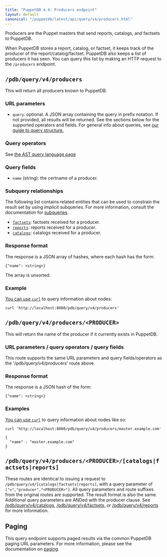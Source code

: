 ```yaml
---
title: "PuppetDB 4.4: Producers endpoint"
layout: default
canonical: "/puppetdb/latest/api/query/v4/producers.html"
---
```


[curl]: ../curl.html#using-curl-from-localhost-non-sslhttp
[paging]: ./paging.html
[query]: ./query.html
[subqueries]: ./ast.html#subquery-operators
[factsets]: ./factsets.html
[reports]: ./reports.html
[catalogs]: ./catalogs.html

Producers are the Puppet masters that send reports, catalogs, and factsets to PuppetDB.

When PuppetDB stores a report, catalog, or factset, it keeps track of the producer
of the report/catalog/factset. PuppetDB also keeps a list of producers it has seen.
You can query this list by making an HTTP request to the `/producers` endpoint.

## `/pdb/query/v4/producers`

This will return all producers known to PuppetDB.

### URL parameters

* `query`: optional. A JSON array containing the query in prefix notation. If
  not provided, all results will be returned. See the sections below for the
  supported operators and fields. For general info about queries,
  see [our guide to query structure.][query]

### Query operators

See [the AST query language page](./ast.html)

### Query fields

* `name` (string): the certname of a producer.

### Subquery relationships

The following list contains related entities that can be used to constrain the result set by using implicit subqueries. For more information, consult the documentation for [subqueries][subqueries].

* [`factsets`][factsets]: factsets received for a producer.
* [`reports`][reports]: reports received for a producer.
* [`catalogs`][catalogs]: catalogs received for a producer.

### Response format

The response is a JSON array of hashes, where each hash has the form:

    {"name": <string>}

The array is unsorted.

### Example

[You can use `curl`][curl] to query information about nodes:

    curl 'http://localhost:8080/pdb/query/v4/producers'

## `/pdb/query/v4/producers/<PRODUCER>`

This will return the name of the producer if it currently exists in PuppetDB.

### URL parameters / query operators / query fields

This route supports the same URL parameters and query fields/operators
as the '/pdb/query/v4/producers' route above.

### Response format

The response is a JSON hash of the form:

    {"name": <string>}

### Examples

[You can use `curl`][curl] to query information about nodes like so:

    curl 'http://localhost:8080/pdb/query/v4/producers/master.example.com'

    {
      "name" : "master.example.com"
    }

## `/pdb/query/v4/producers/<PRODUCER>/[catalogs|factsets|reports]`

These routes are identical to issuing a request to
`/pdb/query/v4/[catalogs|factsets|reports]`, with a query
parameter of `["=","producer","<PRODUCER>"]`. All query
parameters and route suffixes from the original routes are
supported. The result format is also the same. Additional query
parameters are ANDed with the producer clause. See
[/pdb/query/v4/catalogs][catalogs], [/pdb/query/v4/factsets][factsets], or
[/pdb/query/v4/reports][reports] for more information.

## Paging

This query endpoint supports paged results via the common PuppetDB paging
URL parameters. For more information, please see the documentation
on [paging][paging].
